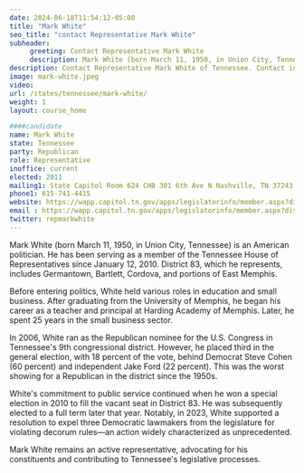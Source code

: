 ```yaml
---
date: 2024-06-18T11:54:12-05:00
title: "Mark White"
seo_title: "contact Representative Mark White"
subheader:
     greeting: Contact Representative Mark White
     description: Mark White (born March 11, 1950, in Union City, Tennessee) is an American politician. He has been serving as a member of the Tennessee House of Representatives since January 12, 2010. District 83, which he represents, includes Germantown, Bartlett, Cordova, and portions of East Memphis.
description: Contact Representative Mark White of Tennessee. Contact information for Mark White includes email address, phone number, and mailing address.
image: mark-white.jpeg
video:
url: /states/tennessee/mark-white/
weight: 1
layout: course_home

####candidate
name: Mark White
state: Tennessee
party: Republican
role: Representative
inoffice: current
elected: 2011
mailing1: State Capitol Room 624 CHB 301 6th Ave N Nashville, TN 37243
phone1: 615-741-4415
website: https://wapp.capitol.tn.gov/apps/legislatorinfo/member.aspx?district=H83/
email : https://wapp.capitol.tn.gov/apps/legislatorinfo/member.aspx?district=H83/
twitter: repmarkwhite
---
```

Mark White (born March 11, 1950, in Union City, Tennessee) is an American politician. He has been serving as a member of the Tennessee House of Representatives since January 12, 2010. District 83, which he represents, includes Germantown, Bartlett, Cordova, and portions of East Memphis.

Before entering politics, White held various roles in education and small business. After graduating from the University of Memphis, he began his career as a teacher and principal at Harding Academy of Memphis. Later, he spent 25 years in the small business sector.

In 2006, White ran as the Republican nominee for the U.S. Congress in Tennessee's 9th congressional district. However, he placed third in the general election, with 18 percent of the vote, behind Democrat Steve Cohen (60 percent) and independent Jake Ford (22 percent). This was the worst showing for a Republican in the district since the 1950s.

White's commitment to public service continued when he won a special election in 2010 to fill the vacant seat in District 83. He was subsequently elected to a full term later that year. Notably, in 2023, White supported a resolution to expel three Democratic lawmakers from the legislature for violating decorum rules—an action widely characterized as unprecedented.

Mark White remains an active representative, advocating for his constituents and contributing to Tennessee's legislative processes.
